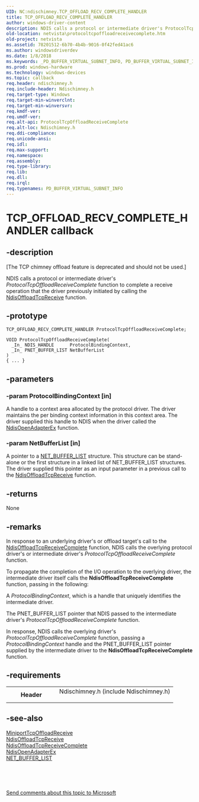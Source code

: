 ```yaml
---
UID: NC:ndischimney.TCP_OFFLOAD_RECV_COMPLETE_HANDLER
title: TCP_OFFLOAD_RECV_COMPLETE_HANDLER
author: windows-driver-content
description: NDIS calls a protocol or intermediate driver's ProtocolTcpOffloadReceiveComplete function to complete a receive operation that the driver previously initiated by calling the NdisOffloadTcpReceive function.
old-location: netvista\protocoltcpoffloadreceivecomplete.htm
old-project: netvista
ms.assetid: 78201512-6b70-4b4b-9016-0f42fed41ac6
ms.author: windowsdriverdev
ms.date: 1/8/2018
ms.keywords: _PD_BUFFER_VIRTUAL_SUBNET_INFO, PD_BUFFER_VIRTUAL_SUBNET_INFO
ms.prod: windows-hardware
ms.technology: windows-devices
ms.topic: callback
req.header: ndischimney.h
req.include-header: Ndischimney.h
req.target-type: Windows
req.target-min-winverclnt: 
req.target-min-winversvr: 
req.kmdf-ver: 
req.umdf-ver: 
req.alt-api: ProtocolTcpOffloadReceiveComplete
req.alt-loc: Ndischimney.h
req.ddi-compliance: 
req.unicode-ansi: 
req.idl: 
req.max-support: 
req.namespace: 
req.assembly: 
req.type-library: 
req.lib: 
req.dll: 
req.irql: 
req.typenames: PD_BUFFER_VIRTUAL_SUBNET_INFO
---
```


# TCP_OFFLOAD_RECV_COMPLETE_HANDLER callback



## -description
<p class="CCE_Message">[The TCP chimney offload feature is deprecated and should not be used.]

NDIS calls a protocol or intermediate driver's 
  <i>ProtocolTcpOffloadReceiveComplete</i> function to complete a receive operation that the driver previously
  initiated by calling the 
  <a href="..\ndischimney\nf-ndischimney-ndisoffloadtcpreceive.md">NdisOffloadTcpReceive</a> function.



## -prototype

````
TCP_OFFLOAD_RECV_COMPLETE_HANDLER ProtocolTcpOffloadReceiveComplete;

VOID ProtocolTcpOffloadReceiveComplete(
  _In_ NDIS_HANDLE      ProtocolBindingContext,
  _In_ PNET_BUFFER_LIST NetBufferList
)
{ ... }
````


## -parameters

### -param ProtocolBindingContext [in]

A handle to a context area allocated by the protocol driver. The driver maintains the per binding
     context information in this context area. The driver supplied this handle to NDIS when the driver called
     the 
     <a href="..\ndis\nf-ndis-ndisopenadapterex.md">NdisOpenAdapterEx</a> function.


### -param NetBufferList [in]

A pointer to a 
     <a href="..\ndis\ns-ndis-_net_buffer_list.md">NET_BUFFER_LIST</a> structure. This structure
     can be stand-alone or the first structure in a linked list of NET_BUFFER_LIST structures. The driver
     supplied this pointer as an input parameter in a previous call to the 
     <a href="..\ndischimney\nf-ndischimney-ndisoffloadtcpreceive.md">
     NdisOffloadTcpReceive</a> function.


## -returns
None


## -remarks
In response to an underlying driver's or offload target's call to the 
    <a href="..\ndischimney\nc-ndischimney-ndis_tcp_offload_receive_complete.md">
    NdisOffloadTcpReceiveComplete</a> function, NDIS calls the overlying protocol driver's or intermediate
    driver's 
    <i>ProtocolTcpOffloadReceiveComplete</i> function.

To propagate the completion of the I/O operation to the overlying driver, the intermediate driver
    itself calls the 
    <b>NdisOffloadTcpReceiveComplete</b> function, passing in the following:

A 
      <i>ProtocolBindingContext</i>, which is a handle that uniquely identifies the intermediate driver.

The PNET_BUFFER_LIST pointer that NDIS passed to the intermediate driver's 
      <i>ProtocolTcpOffloadReceiveComplete</i> function.

In response, NDIS calls the overlying driver's 
    <i>ProtocolTcpOffloadReceiveComplete</i> function, passing a 
    <i>ProtocolBindingContext</i> handle and the PNET_BUFFER_LIST pointer supplied by the intermediate driver
    to the 
    <b>NdisOffloadTcpReceiveComplete</b> function.


## -requirements
<table>
<tr>
<th width="30%">
Header

</th>
<td width="70%">
<dl>
<dt>Ndischimney.h (include Ndischimney.h)</dt>
</dl>
</td>
</tr>
</table>

## -see-also
<dl>
<dt>
<a href="..\ndischimney\nc-ndischimney-w_tcp_offload_receive_handler.md">MiniportTcpOffloadReceive</a>
</dt>
<dt>
<a href="..\ndischimney\nf-ndischimney-ndisoffloadtcpreceive.md">NdisOffloadTcpReceive</a>
</dt>
<dt>
<a href="..\ndischimney\nc-ndischimney-ndis_tcp_offload_receive_complete.md">
   NdisOffloadTcpReceiveComplete</a>
</dt>
<dt>
<a href="..\ndis\nf-ndis-ndisopenadapterex.md">NdisOpenAdapterEx</a>
</dt>
<dt>
<a href="..\ndis\ns-ndis-_net_buffer_list.md">NET_BUFFER_LIST</a>
</dt>
</dl>
 

 

<a href="mailto:wsddocfb@microsoft.com?subject=Documentation%20feedback [netvista\netvista]:%20TCP_OFFLOAD_RECV_COMPLETE_HANDLER callback function%20 RELEASE:%20(1/8/2018)&amp;body=%0A%0APRIVACY STATEMENT%0A%0AWe use your feedback to improve the documentation. We don't use your email address for any other purpose, and we'll remove your email address from our system after the issue that you're reporting is fixed. While we're working to fix this issue, we might send you an email message to ask for more info. Later, we might also send you an email message to let you know that we've addressed your feedback.%0A%0AFor more info about Microsoft's privacy policy, see http://privacy.microsoft.com/en-us/default.aspx." title="Send comments about this topic to Microsoft">Send comments about this topic to Microsoft</a>

